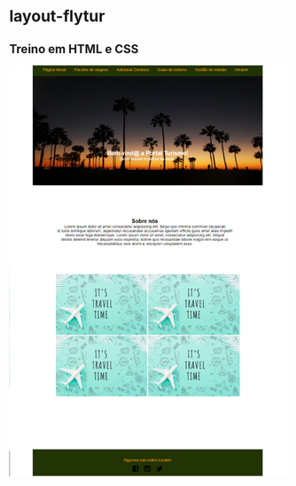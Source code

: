 # layout-flytur

## Treino em HTML e CSS

<img src= "https://github.com/LaisMaas/layout-flytur/blob/main/imgProjeto/homePortalTurismo.png"></img>
